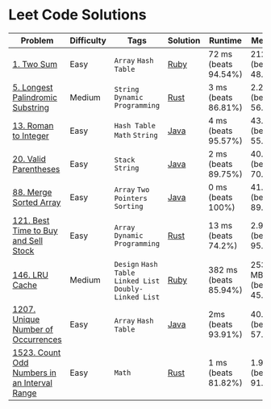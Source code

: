 # Leet Code Solutions

| Problem                                                                                                               | Difficulty | Tags                                                     | Solution                                          | Runtime               | Memory                  |
|-----------------------------------------------------------------------------------------------------------------------|------------|----------------------------------------------------------|---------------------------------------------------|-----------------------|-------------------------|
| [1. Two Sum](https://leetcode.com/problems/two-sum/)                                                                  | Easy       | `Array` `Hash Table`                                     | [Ruby](two_sum.rb)                                | 72 ms (beats 94.54%)  | 212 MB (beats 48.77%)   |
| [5. Longest Palindromic Substring](https://leetcode.com/problems/longest-palindromic-substring/)                      | Medium     | `String` `Dynamic Programming`                           | [Rust](longest_palindrome.rs)                     | 3 ms (beats 86.81%)   | 2.2 MB (beats 56.35%)   |
| [13. Roman to Integer](https://leetcode.com/problems/roman-to-integer/)                                               | Easy       | `Hash Table` `Math` `String`                             | [Java](RomanToInteger.java)                       | 4 ms (beats 95.57%)   | 43.1 MB (beats 55.31%)  |
| [20. Valid Parentheses](https://leetcode.com/problems/valid-parentheses/)                                             | Easy       | `Stack` `String`                                         | [Java](ValidParentheses.java)                     | 2 ms (beats 89.75%)   | 40.6 MB (beats 70.51%)  |
| [88. Merge Sorted Array](https://leetcode.com/problems/merge-sorted-array/)                                           | Easy       | `Array` `Two Pointers` `Sorting`                         | [Java](MergeSortedArray.java)                     | 0 ms (beats 100%)     | 41.6 MB (beats 89.62%)  |
| [121. Best Time to Buy and Sell Stock](https://leetcode.com/problems/best-time-to-buy-and-sell-stock/)                | Easy       | `Array` `Dynamic Programming`                            | [Rust](best_time_to_buy_and_sell_stock.rs)        | 13 ms (beats 74.2%)   | 2.9 MB (beats 95.12%)   |
| [146. LRU Cache](https://leetcode.com/problems/lru-cache/)                                                            | Medium     | `Design` `Hash Table` `Linked List` `Doubly-Linked List` | [Ruby](lru_cache.rb)                              | 382 ms (beats 85.94%) | 253.4 MB (beats 45.31%) |
| [1207. Unique Number of Occurrences](https://leetcode.com/problems/unique-number-of-occurrences/)                     | Easy       | `Array` `Hash Table`                                     | [Java](UniqueNumberOfOccurrences.java)            | 2ms (beats 93.91%)    | 40.8 MB (beats 57.21%)  |
| [1523. Count Odd Numbers in an Interval Range](https://leetcode.com/problems/count-odd-numbers-in-an-interval-range/) | Easy       | `Math`                                                   | [Rust](count_odd_numbers_in_an_interval_range.rs) | 1 ms (beats 81.82%)   | 1.9 MB (beats 91.92%)   |
